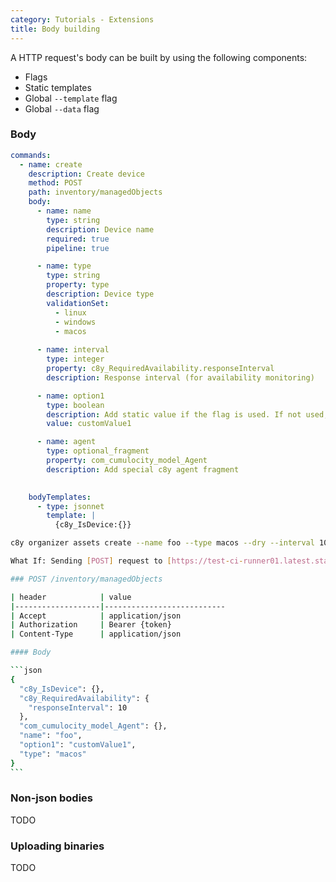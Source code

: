 ```yaml
---
category: Tutorials - Extensions
title: Body building
---
```


A HTTP request's body can be built by using the following components:

* Flags
* Static templates
* Global `--template` flag
* Global `--data` flag


### Body

```yaml
commands:
  - name: create
    description: Create device
    method: POST
    path: inventory/managedObjects
    body:
      - name: name
        type: string
        description: Device name
        required: true
        pipeline: true

      - name: type
        type: string
        property: type
        description: Device type
        validationSet:
          - linux
          - windows
          - macos
      
      - name: interval
        type: integer
        property: c8y_RequiredAvailability.responseInterval
        description: Response interval (for availability monitoring)

      - name: option1
        type: boolean
        description: Add static value if the flag is used. If not used, then nothing will be added
        value: customValue1

      - name: agent
        type: optional_fragment
        property: com_cumulocity_model_Agent
        description: Add special c8y agent fragment

      
    bodyTemplates:
      - type: jsonnet
        template: |
          {c8y_IsDevice:{}}
```

<CodeExample>

```sh
c8y organizer assets create --name foo --type macos --dry --interval 10 --agent --option1
```

</CodeExample>


````bash title="Output"
What If: Sending [POST] request to [https://test-ci-runner01.latest.stage.c8y.io/inventory/managedObjects]

### POST /inventory/managedObjects

| header            | value
|-------------------|---------------------------
| Accept            | application/json 
| Authorization     | Bearer {token} 
| Content-Type      | application/json 

#### Body

```json
{
  "c8y_IsDevice": {},
  "c8y_RequiredAvailability": {
    "responseInterval": 10
  },
  "com_cumulocity_model_Agent": {},
  "name": "foo",
  "option1": "customValue1",
  "type": "macos"
}
```
````


### Non-json bodies

TODO

### Uploading binaries

TODO
